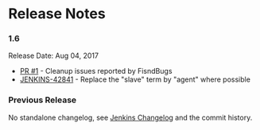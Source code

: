 Release Notes
===

### 1.6

Release Date: Aug 04, 2017

* [PR #1](https://github.com/jenkinsci/slave-installer-module/pull/1/) - Cleanup issues reported by FisndBugs
* [JENKINS-42841](https://issues.jenkins-ci.org/browse/JENKINS-42841) - Replace the "slave" term by "agent" where possible

### Previous Release

No standalone changelog, see [Jenkins Changelog](https://jenkins.io/changelog/) and the commit history.
